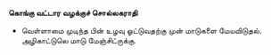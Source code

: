 **கொங்கு வட்டார வழக்குச் சொல்லகராதி**
- வெள்ளாமை முடிந்த பின் உழவு ஓட்டுவதற்கு முன் மாடுகளை மேயவிடுதல். அழிகாட்டுலெ மாடு மேஞ்சிட்ருக்கு.

